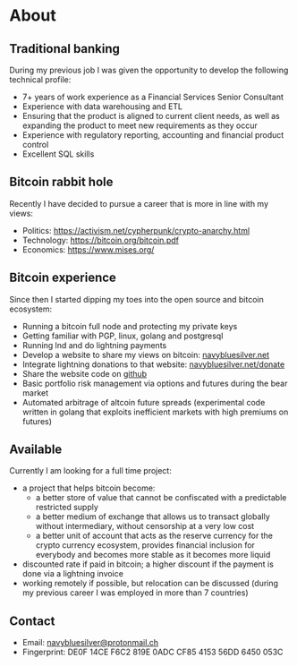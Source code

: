 # About

## Traditional banking
During my previous job I was given the opportunity to develop the following technical profile:

* 7+ years of work experience as a Financial Services Senior Consultant
* Experience with data warehousing and ETL
* Ensuring that the product is aligned to current client needs, as well as expanding the product to meet new requirements as they occur
* Experience with regulatory reporting, accounting and financial product control
* Excellent SQL skills

## Bitcoin rabbit hole
Recently I have decided to pursue a career that is more in line with my views:

* Politics: https://activism.net/cypherpunk/crypto-anarchy.html
* Technology: https://bitcoin.org/bitcoin.pdf
* Economics: https://www.mises.org/

## Bitcoin experience
Since then I started dipping my toes into the open source and bitcoin ecosystem:

* Running a bitcoin full node and protecting my private keys
* Getting familiar with PGP, linux, golang and postgresql
* Running lnd and do lightning payments
* Develop a website to share my views on bitcoin: [navybluesilver.net](http://navybluesilver.net)
* Integrate lightning donations to that website: [navybluesilver.net/donate](http://navybluesilver.net/donate)
* Share the website code on [github](https://github.com/navybluesilver/navybluesilver)
* Basic portfolio risk management via options and futures during the bear market
* Automated arbitrage of altcoin future spreads (experimental code written in golang that exploits inefficient markets with high premiums on futures)

## Available
Currently I am looking for a full time project:

* a project that helps bitcoin become:
  * a better store of value that cannot be confiscated with a predictable restricted supply
  * a better medium of exchange that allows us to transact globally without intermediary, without censorship at a very low cost
  * a better unit of account that acts as the reserve currency for the crypto currency ecosystem, provides financial inclusion for everybody and becomes more stable as it becomes more liquid
* discounted rate if paid in bitcoin; a higher discount if the payment is done via a lightning invoice
* working remotely if possible, but relocation can be discussed (during my previous career I was employed in more than 7 countries)

## Contact

* Email: navybluesilver@protonmail.ch
* Fingerprint: DE0F 14CE F6C2 819E 0ADC CF85 4153 56DD 6450 053C
